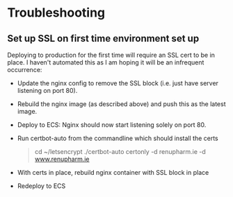 # Troubleshooting

## Set up SSL on first time environment set up

Deploying to production for the first time will require an SSL cert to be
in place. I haven't automated this as I am hoping it will be an infrequent
occurrence:

* Update the nginx config to remove the SSL block (i.e. just have server
  listening on port 80).
* Rebuild the nginx image (as described above) and push this as the
  latest image.
* Deploy to ECS: Nginx should now start listening solely on port 80.
* Run certbot-auto from the commandline which should install the certs

  > cd ~/letsencrypt
  > ./certbot-auto certonly -d renupharm.ie -d www.renupharm.ie

* With certs in place, rebuild nginx container with SSL block in place
* Redeploy to ECS

